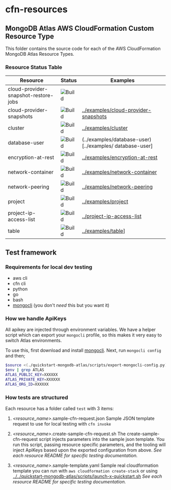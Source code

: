 cfn-resources
====

## MongoDB Atlas AWS CloudFormation Custom Resource Type

This folder contains the source code for each of the AWS CloudFormation 
MongoDB Atlas Resource Types.

### Resource Status Table

| Resource | Status | Examples |
| --- | --- | --- |
| cloud-provider-snapshot-restore-jobs | ![Build](https://img.shields.io/badge/Ipsum-Lorem-orange) | [](../examples/cloud-provider-snapshot-restore-jobs) | 
| cloud-provider-snapshots | ![Build](https://img.shields.io/badge/Ipsum-Lorem-orange) | [../examples/cloud-provider-snapshots](../examples/cloud-provider-snapshots) |
| cluster | ![Build](https://img.shields.io/badge/Ipsum-Lorem-orange) | [../examples/cluster](../examples/cluster) |
| database-user | ![Build](https://img.shields.io/badge/Ipsum-Lorem-orange) | (../examples/database-user)[../examples/ database-user] |
| encryption-at-rest | ![Build](https://img.shields.io/badge/Ipsum-Lorem-orange) | [../examples/encryption-at-rest](../examples/encryption-at-rest) |
| network-container | ![Build](https://img.shields.io/badge/Ipsum-Lorem-orange) | [../examples/network-container](../examples/network-container) |
| network-peering | ![Build](https://img.shields.io/badge/Ipsum-Lorem-orange) | [../examples/network-peering](../examples/network-peering) |
| project | ![Build](https://img.shields.io/badge/Ipsum-Lorem-orange) | [../examples/project](../examples/project) |
| project-ip-access-list | ![Build](https://img.shields.io/badge/Ipsum-Lorem-orange) | [../project-ip-access-list](../examples/project-ip-access-list) |
| table | ![Build](https://img.shields.io/badge/Ipsum-Lorem-orange) | [../examples/table](../examples/table)] |


## Test framework

### Requirements for local dev testing

* aws cli
* cfn cli
* python
* go
* bash
* [mongocli](mongocli) (you don't *need* this but you want it)

### How we handle ApiKeys

All apikey are injected through environment variables. 
We have a helper script which can export your `mongocli` profile, so this makes it very easy to switch Atlas environments.

To use this, first download and install [mongocli](mongocli).
Next, run `mongocli config` and then;

```bash
$source <(./quickstart-mongodb-atlas/scripts/export-mongocli-config.py)
$env | grep ATLAS
ATLAS_PUBLIC_KEY=XXXXXX
ATLAS_PRIVATE_KEY=XXXXXX
ATLAS_ORG_ID=XXXXXX
```

### How tests are structured

Each resource has a folder called `test` with 3 items:

1. *<resource_name>*.sample-cfn-request.json
        Sample JSON template request to use for local testing with `cfn invoke`

2. *<resource_name>*.create-sample-cfn-request.sh
        The create-sample-cfn-request script injects parameters into the sample json template. You run this script, passing resource specific parameters, and the tooling will inject ApiKeys based upon the exported configuration from above. 
        _See each resource README for specific testing documentation._

3. *<resource_name>*.sample-template.yaml
        Sample real cloudformation template you can run with `aws cloudformation create-stack` or using  [../../quickstart-mongodb-atlas/scripts/launch-x-quickstart.sh]( ../../quickstart-mongodb-atlas/scripts/launch-x-quickstart.sh) 
        _See each resource README for specific testing documentation._




